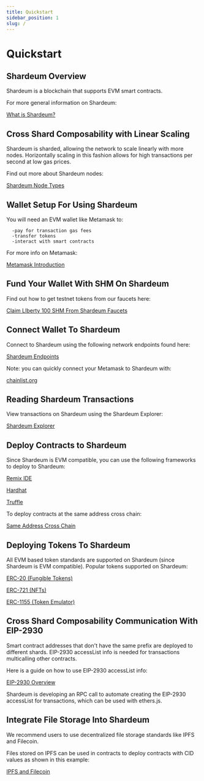```yaml
---
title: Quickstart
sidebar_position: 1
slug: /
---
```


# Quickstart

## Shardeum Overview

Shardeum is a blockchain that supports EVM smart contracts.

For more general information on Shardeum:

[What is Shardeum?](/Introduction/What-Is-Shardeum)

## Cross Shard Composability with Linear Scaling

Shardeum is sharded, allowing the network to scale linearly with more nodes.
Horizontally scaling in this fashion allows for high transactions per second at low gas prices.

Find out more about Shardeum nodes:

[Shardeum Node Types](/Nodes/Node-Types)

## Wallet Setup For Using Shardeum

You will need an EVM wallet like Metamask to:

      -pay for transaction gas fees
      -transfer tokens
      -interact with smart contracts

For more info on Metamask:

[Metamask Introduction](/Wallets/Metamask/Introduction)

## Fund Your Wallet With SHM On Shardeum

Find out how to get testnet tokens from our faucets here:

[Claim LIberty 100 SHM From Shardeum Faucets](/Faucet/Claim)

## Connect Wallet To Shardeum

Connect to Shardeum using the following network endpoints found here:

[Shardeum Endpoints](/Network/Endpoints)

Note: you can quickly connect your Metamask to Shardeum with:

[chainlist.org](https://chainlist.org/)

## Reading Shardeum Transactions

View transactions on Shardeum using the Shardeum Explorer:

[Shardeum Explorer](/Network/Explorer)

## Deploy Contracts to Shardeum

Since Shardeum is EVM compatible, you can use the following frameworks to deploy to Shardeum:

[Remix IDE](/SmartContracts/Deploy/Remix)

[Hardhat](/SmartContracts/Deploy/Hardhat)

[Truffle](/SmartContracts/Deploy/Truffle)

To deploy contracts at the same address cross chain:

[Same Address Cross Chain](/SmartContracts/Deploy/SameAddress)

## Deploying Tokens To Shardeum

All EVM based token standards are supported on Shardeum (since Shardeum is EVM compatible).
Popular tokens supported on Shardeum:

[ERC-20 (Fungible Tokens)](/SmartContracts/Tokens/ERC-20)

[ERC-721 (NFTs)](/SmartContracts/Tokens/ERC-721)

[ERC-1155 (Token Emulator)](/SmartContracts/Tokens/ERC-1155)

## Cross Shard Composability Communication With EIP-2930

Smart contract addresses that don't have the same prefix are deployed to different shards.
EIP-2930 accessList info is needed for transactions multicalling other contracts.

Here is a guide on how to use EIP-2930 accessList info:

[EIP-2930 Overview](/SmartContracts/EIP-2930/MulticallContract)

Shardeum is developing an RPC call to automate creating the EIP-2930 accessList for transactions, which can be used with ethers.js.

## Integrate File Storage Into Shardeum

We recommend users to use decentralized file storage standards like IPFS and Filecoin.

Files stored on IPFS can be used in contracts to deploy contracts with CID values as shown in this example:

[IPFS and Filecoin](/Storage/IPFSandFilecoin)
